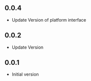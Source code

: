 ## 0.0.4
- Update Version of platform interface

## 0.0.2

- Update Version

## 0.0.1

- Initial version
